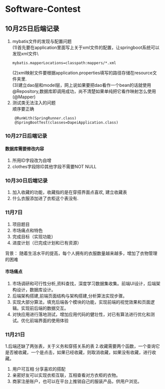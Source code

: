 # Software-Contest

## 10月25日后端记录
1. mybatis文件的发现与配置问题\
    (1)首先要在application里面写上关于xml文件的配置，让springboot系统可以发现xml文件\
    ```
    mybatis.mapperLocations=classpath:mappers/*.xml
    ```
    (2)xml映射文件要根据application.properties填写的路径存储在resource文件夹里.\
    (3)建立dao层和model层，网上说如果要把dao看作一个bean的话就使用@Repository,数据库即调用成功，尚不清楚如果单纯把它看作映射怎么使用(@Mapper)
2. 测试类无法注入的问题\
   顺序要正确
   ```
    @RunWith(SpringRunner.class)
    @SpringBootTest(classes=DapeiApplication.class)
   ```
### 10月27日后端记录
#### 数据库需要修改内容
1. 所用ID字段改为自增
2. clothes字段除ID其他字段不需要NOT NULL

### 10月30日后端记录
1. 加入收藏的功能，收藏指的是在穿搭界面点喜欢, 建立收藏表
2. 什么衣服添加进了衣柜这个表没有.

### 11月7日
1. 项目题目
2. 市场痛点和特色
3. 完成目标（实现功能）
4. 进度计划（已完成计划和已有资源）

背景： 随着生活水平的提高，每个人拥有的衣服数量越来越多，增加了衣物管理的困难
#### 市场痛点


1. 市场调研和可行性分析,资料查找，深度学习数据集收集。前端UI设计，后端架构设计，数据库设计。
2. 后端架构搭建,前端页面结构与架构搭建,分析算法实现步骤。
3. 实现大部分算法，填充后端各个模块的功能，实现前端的视觉效果和页面逻辑。实现前后端的数据交互。
4. 对快应用进行落地测试，增加应用代码的健壮性，对已有算法进行优化和测试。优化前端界面的使用体验

### 11月21日
1.后端还缺了两张表，关于义务和穿搭关系的表
2.收藏需要两个函数，一个查询它是否被收藏，一个是点击，如果已经收藏，则取消收藏，如果没有收藏，进行收藏。

1. 用户可互相 分享喜欢的搭配
2. 亲密好友可以实现衣柜互联，互相查看对方衣柜的衣物。
3. 商家注册账户，也可以在平台上推销自己的服装产品，供用户浏览。
